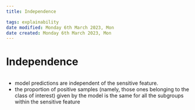 ```yaml
---
title: Independence

tags: explainability 
date modified: Monday 6th March 2023, Mon
date created: Monday 6th March 2023, Mon
---
```


# Independence
```toc
```

- model predictions are independent of the sensitive feature.
- the proportion of positive samples (namely, those ones belonging to the class of interest) given by the model is the same for all the subgroups within the sensitive feature

